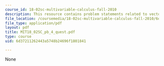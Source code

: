 ```yaml
---
course_id: 18-02sc-multivariable-calculus-fall-2010
description: This resource contains problem statements related to vector components.
file_location: /coursemedia/18-02sc-multivariable-calculus-fall-2010/6d37211262443a5748b24696f1801841_MIT18_02SC_pb_4_quest.pdf
file_type: application/pdf
layout: pdf
title: MIT18_02SC_pb_4_quest.pdf
type: course
uid: 6d37211262443a5748b24696f1801841

---
```

None
